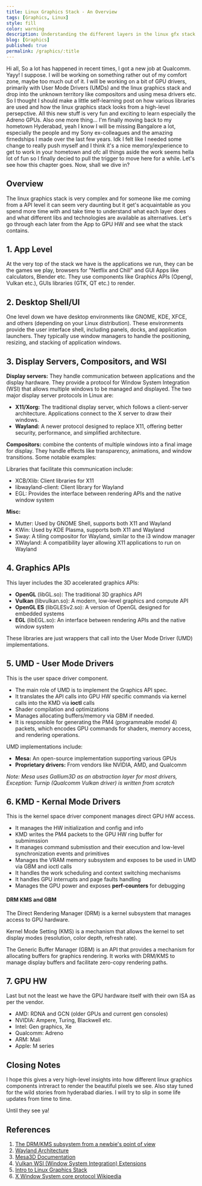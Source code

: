```yaml
---
title: Linux Graphics Stack - An Overview
tags: [Graphics, Linux]
style: fill
color: warning
description: Understanding the different layers in the linux gfx stack
blog: [Graphics]
published: true
permalink: /graphics/:title
---
```


Hi all, So a lot has happened in recent times, I got a new job at Qualcomm. Yayy! I suppose. I will be working on something rather out of my comfort zone, maybe too much out of it.
I will be working on a bit of GPU drivers, primarily with User Mode Drivers (UMDs) and the linux graphics stack and drop into the unknown territory like compositors and using mesa drivers etc. So I thought I should make a little self-learning post on how various libraries are used and how the linux graphics stack looks from a high-level persepctive. All this new stuff is very fun and exciting to learn especially the Adreno GPUs. Also one more thing... I'm finally moving back to my hometown Hyderabad, yeah I know I will be missing Bangalore a lot, especially the people and my Sony ex-colleagues and the amazing firnedships I made over the last few years. Idk I felt like I needed some change to really push myself and I think it's a nice memory/experience to get to work in your hometown and ofc all things aside the work seems hella lot of fun so I finally decied to pull the trigger to move here for a while. Let's see how this chapter goes. Now, shall we dive in?

## Overview
The linux graphics stack is very complex and for someone like me coming from a API level it can seem very daunting but it get's acquaintable as you spend more time with and take time to understand what each layer does and what different libs and technologies are available as alternatives. Let's go through each later from the App to GPU HW and see what the stack contains.

## 1. App Level
At the very top of the stack we have is the applications we run, they can be the games we play, browsers for "Netflix and Chill" and GUI Apps like calculators, Blender etc. They use components like Graphics APIs (Opengl, Vulkan etc.), GUIs libraries (GTK, QT etc.) to render.

## 2. Desktop Shell/UI
One level down we have desktop environments like GNOME, KDE, XFCE, and others (depending on your Linux distribution). These environments provide the user interface shell, including panels, docks, and application launchers. They typically use window managers to handle the positioning, resizing, and stacking of application windows.

## 3. Display Servers, Compositors, and WSI

**Display servers:** They handle communication between applications and the display hardware. They provide a protocol for Window System Integration (WSI) that allows multiple windows to be managed and displayed. The two major display server protocols in Linux are:

- **X11/Xorg:** The traditional display server, which follows a client-server architecture. Applications connect to the X server to draw their windows.
- **Wayland:** A newer protocol designed to replace X11, offering better security, performance, and simplified architecture.

**Compositors:** combine the contents of multiple windows into a final image for display. They handle effects like transparency, animations, and window transitions. Some notable examples:

Libraries that facilitate this communication include:
- XCB/Xlib: Client libraries for X11
- libwayland-client: Client library for Wayland
- EGL: Provides the interface between rendering APIs and the native window system

**Misc:**
- Mutter: Used by GNOME Shell, supports both X11 and Wayland
- KWin: Used by KDE Plasma, supports both X11 and Wayland
- Sway: A tiling compositor for Wayland, similar to the i3 window manager
- XWayland: A compatibility layer allowing X11 applications to run on Wayland

## 4. Graphics APIs 
This layer includes the 3D accelerated graphics APIs:

- **OpenGL** (libGL.so): The traditional 3D graphics API
- **Vulkan** (libvulkan.so): A modern, low-level graphics and compute API
- **OpenGL ES** (libGLESv2.so): A version of OpenGL designed for embedded systems
- **EGL** (libEGL.so): An interface between rendering APIs and the native window system

These libraries are just wrappers that call into the User Mode Driver (UMD) implementations.

## 5. UMD - User Mode Drivers
This is the user space driver component. 
- The main role of UMD is to implement the Graphics API spec. 
- It translates the API calls into GPU HW specific commands via kernel calls into the KMD via **ioctl** calls
- Shader compilation and optimizations
- Manages allocating buffers/memory via GBM if needed. 
- It is responsible for generating the PM4 (programmable model 4) packets, which encodes GPU commands for shaders, memory access, and rendering operations.

UMD implementations include:
- **Mesa:** An open-source implementation supporting various GPUs
- **Proprietary drivers:** From vendors like NVIDIA, AMD, and Qualcomm

_Note: Mesa uses Gallium3D as an abstraction layer for most drivers, Exception: Turnip (Qualcomm Vulkan driver) is written from scratch_

## 6. KMD - Kernal Mode Drivers
This is the kernel space driver component manages direct GPU HW access.
- It manages the HW initialization and config and info
- KMD writes the PM4 packets to the GPU HW ring buffer for submimssion
- It manages command submisstion and their execution and low-level synchronization events and primitives
- Manages the VRAM memory subsystem and exposes to be used in UMD via GBM and ioctl calls
- It handles the work scheduling and context switching mechanisms
- It handles GPU interrupts and page faults handling
- Manages the GPU power and exposes **perf-counters** for debugging

#### DRM KMS and GBM
The Direct Rendering Manager (DRM) is a kernel subsystem that manages access to GPU hardware. 

Kernel Mode Setting (KMS) is a mechanism that allows the kernel to set display modes (resolution, color depth, refresh rate).

The Generic Buffer Manager (GBM) is an API that provides a mechanism for allocating buffers for graphics rendering. It works with DRM/KMS to manage display buffers and facilitate zero-copy rendering paths.

## 7. GPU HW
Last but not the least we have the GPU hardware itself with their own ISA as per the vendor.

- AMD: RDNA and GCN (older GPUs and current gen consoles)
- NVIDIA: Ampere, Turing, Blackwell etc.
- Intel: Gen graphics, Xe
- Qualcomm: Adreno
- ARM: Mali
- Apple: M series 

## Closing Notes
I hope this gives a very high-level insights into how different linux graphics components intreract to render the beautiful pixels we see. Also stay tuned for the wild stories from hyderabad diaries. I will try to slip in some life updates from time to time. 

Until they see ya!


## References
1. [The DRM/KMS subsystem from a newbie's point of view](https://events.static.linuxfound.org/sites/events/files/slides/brezillon-drm-kms.pdf)
2. [Wayland Architecture](https://wayland.freedesktop.org/architecture.html)
3. [Mesa3D Documentation](https://docs.mesa3d.org/)
4. [Vulkan WSI (Window System Integration) Extensions](https://www.khronos.org/registry/vulkan/specs/1.3-extensions/html/vkspec.html#wsi)
5. [Intro to Linux Graphics Stack](https://flusp.ime.usp.br/blogs,/kernel-graphics/an_introduction_to_the_linux_graphics_stack/)
6. [X Window System core protocol Wikipedia](https://en.wikipedia.org/wiki/X_Window_System_core_protocol)

